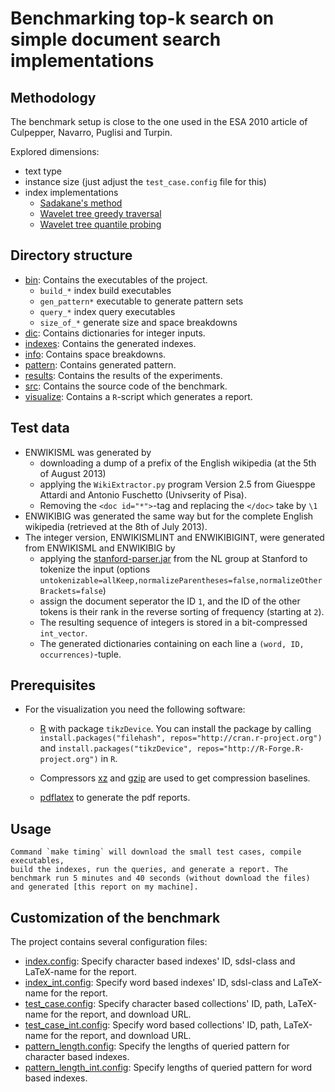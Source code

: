 # Benchmarking top-k search on simple document search implementations

## Methodology

The benchmark setup is close to the one used in the ESA 2010 article
of Culpepper, Navarro, Puglisi and Turpin.

Explored dimensions:

  * text type
  * instance size (just adjust the `test_case.config` file for this)
  * index implementations
    - [Sadakane's method](src/doc_list_index_sada.hpp)
    - [Wavelet tree greedy traversal](src/doc_list_index_greedy.hpp)
    - [Wavelet tree quantile probing](src/doc_list_index_qprobing.hpp)
 
## Directory structure
  * [bin](./bin): Contains the executables of the project.
    - `build_*` index build executables 
    - `gen_pattern*` executable to generate pattern sets
    - `query_*` index query executables
    - `size_of_*` generate size and space breakdowns
  * [dic](./dic): Contains dictionaries for integer inputs.
  * [indexes](./indexes): Contains the generated indexes.
  * [info](./info): Contains space breakdowns.
  * [pattern](./pattern): Contains generated pattern.
  * [results](./results): Contains the results of the experiments.
  * [src](./src): Contains the source code of the benchmark.
  * [visualize](./visualize): Contains a `R`-script which generates
                              a report.

## Test data
  * ENWIKISML was generated by 
    - downloading a dump of a prefix of the English wikipedia (at the 5th of August 2013)
    - applying the `WikiExtractor.py` program Version 2.5 
      from Giuesppe Attardi and Antonio Fuschetto (Univserity of Pisa). 
    - Removing the `<doc id="*">`-tag and replacing the `</doc>`
      take by `\1`
  * ENWIKIBIG was generated the same way but for the complete
    English wikipedia (retrieved at the 8th of July 2013).
  * The integer version, ENWIKISMLINT and ENWIKIBIGINT, were
    generated from ENWIKISML and ENWIKIBIG by
    - applying the [stanford-parser.jar][SP] from the NL group
      at Stanford to tokenize the input (options 
      `untokenizable=allKeep,normalizeParentheses=false,normalizeOtherBrackets=false`)
    - assign the document seperator the ID `1`, and the ID of the other
      tokens is their rank in the reverse sorting of frequency (starting at `2`).
    - The resulting sequence of integers is stored in a bit-compressed
      `int_vector`.
    - The generated dictionaries containing on each line
      a `(word, ID, occurrences)`-tuple.

## Prerequisites
  * For the visualization you need the following software:
    - [R][RPJ] with package `tikzDevice`. You can install the
      package by calling 
      `install.packages("filehash", repos="http://cran.r-project.org")`
	  and 
	  `install.packages("tikzDevice", repos="http://R-Forge.R-project.org")`
	  in `R`.
    - Compressors [xz][XZ] and [gzip][GZIP] are used to get
	  compression baselines.

    - [pdflatex][LT] to generate the pdf reports.

## Usage
    Command `make timing` will download the small test cases, compile executables,
    build the indexes, run the queries, and generate a report. The
    benchmark run 5 minutes and 40 seconds (without download the files)
    and generated [this report on my machine].
	
## Customization of the benchmark
  The project contains several configuration files:
 
  * [index.config](./index.config): Specify character
       based indexes' ID, sdsl-class and LaTeX-name for the report.
  * [index_int.config](./index_int.config): Specify word
       based indexes' ID, sdsl-class and LaTeX-name for the report. 
  * [test_case.config](./test_case.config): Specify character based collections' 
       ID, path, LaTeX-name for the report, and download URL.
  * [test_case_int.config](./test_case_int.config): Specify word based collections'
       ID, path, LaTeX-name for the report, and download URL.
  * [pattern_length.config](./pattern_length.config): Specify the
       lengths of queried pattern for character based indexes.
  * [pattern_length_int.config](./pattern_length_int.config): Specify
       lengths of queried pattern for word based indexes.

[RPJ]: http://www.r-project.org/ "R"
[LT]: http://www.tug.org/applications/pdftex/ "pdflatex"
[RPJ]: http://www.r-project.org/ "R"
[XZ]: http://tukaani.org/xz/ "XZ Compressor"
[GZIP]: http://www.gnu.org/software/gzip/ "Gzip Compressor"
[SP]: http://nlp.stanford.edu/software/tokenizer.shtml
[RES]: https://github.com/simongog/simongog.github.com/raw/master/assets/images/doc_re_time.pdf "doc_re_time.pdf"
